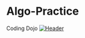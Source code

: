 # Algo-Practice
Coding Dojo
[![Header](https://raw.githubusercontent.com/ZachKetner/<OWNER>/<OWNER>/readme_header.png "Header")](https://github.com/ZachKetner)
